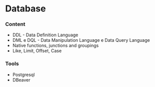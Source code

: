 # Database

### Content

- DDL - Data Definition Language
- DML e DQL - Data Manipulation Language e Data Query Language
- Native functions, junctions and groupings
- Like, Limit, Offset, Case

### Tools

- Postgresql
- DBeaver

